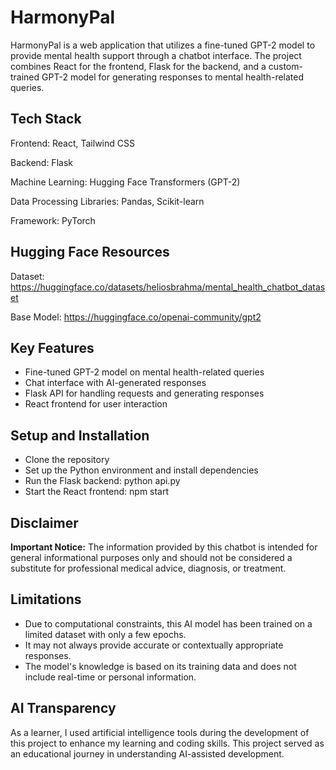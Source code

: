 # HarmonyPal
HarmonyPal is a web application that utilizes a fine-tuned GPT-2 model to provide mental health support through a chatbot interface. The project combines React for the frontend, Flask for the backend, and a custom-trained GPT-2 model for generating responses to mental health-related queries.

## Tech Stack
Frontend: React, Tailwind CSS

Backend: Flask

Machine Learning: Hugging Face Transformers (GPT-2)

Data Processing Libraries: Pandas, Scikit-learn

Framework: PyTorch

## Hugging Face Resources
Dataset: https://huggingface.co/datasets/heliosbrahma/mental_health_chatbot_dataset

Base Model: https://huggingface.co/openai-community/gpt2

## Key Features
- Fine-tuned GPT-2 model on mental health-related queries
- Chat interface with AI-generated responses
- Flask API for handling requests and generating responses
- React frontend for user interaction

## Setup and Installation
- Clone the repository
- Set up the Python environment and install dependencies
- Run the Flask backend: python api.py
- Start the React frontend: npm start

## Disclaimer
**Important Notice:** The information provided by this chatbot is intended for general informational purposes only and should not be considered a substitute for professional medical advice, diagnosis, or treatment. 

## Limitations
- Due to computational constraints, this AI model has been trained on a limited dataset with only a few epochs.
- It may not always provide accurate or contextually appropriate responses.
- The model's knowledge is based on its training data and does not include real-time or personal information.

## AI Transparency
As a learner, I used artificial intelligence tools during the development of this project to enhance my learning and coding skills. This project served as an educational journey in understanding AI-assisted development.
